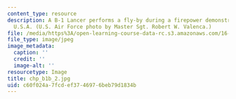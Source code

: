 ```yaml
---
content_type: resource
description: A B-1 Lancer performs a fly-by during a firepower demonstration in Nevada,
  U.S.A. (U.S. Air Force photo by Master Sgt. Robert W. Valenca.)
file: /media/https%3A/open-learning-course-data-rc.s3.amazonaws.com/16-333-aircraft-stability-and-control-fall-2004/c60f024a7fcdef3746976beb79d1834b_chp_b1b_2.jpg
file_type: image/jpeg
image_metadata:
  caption: ''
  credit: ''
  image-alt: ''
resourcetype: Image
title: chp_b1b_2.jpg
uid: c60f024a-7fcd-ef37-4697-6beb79d1834b
---
```


